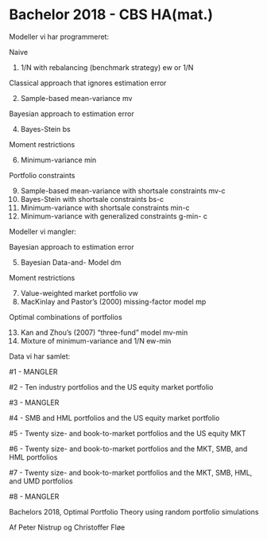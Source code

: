 # Bachelor 2018 - CBS HA(mat.)

Modeller vi har programmeret:
  
Naive
  
  1. 1/N with rebalancing (benchmark strategy) ew or 1/N
  
Classical approach that ignores estimation error
  
  2. Sample-based mean-variance mv
  
Bayesian approach to estimation error
  
  4. Bayes-Stein bs
  
Moment restrictions
  
  6. Minimum-variance min
  
Portfolio constraints
  
  9. Sample-based mean-variance with shortsale constraints mv-c
  10. Bayes-Stein with shortsale constraints bs-c
  11. Minimum-variance with shortsale constraints min-c
  12. Minimum-variance with generalized constraints g-min- c



Modeller vi mangler:

Bayesian approach to estimation error
  
  5. Bayesian Data-and- Model dm

Moment restrictions
  
  7. Value-weighted market portfolio vw
  8. MacKinlay and Pastor’s (2000) missing-factor model mp
  
Optimal combinations of portfolios
  
  13. Kan and Zhou’s (2007) “three-fund” model mv-min
  14. Mixture of minimum-variance and 1/N ew-min



Data vi har samlet:

#1 - MANGLER

#2 - Ten industry portfolios and the US equity market portfolio

#3 - MANGLER

#4 - SMB and HML portfolios and the US equity market portfolio

#5 - Twenty size- and book-to-market portfolios and the US equity MKT

#6 - Twenty size- and book-to-market portfolios and the MKT, SMB, and HML portfolios

#7 - Twenty size- and book-to-market portfolios and the MKT, SMB, HML, and UMD portfolios

#8 - MANGLER





Bachelors 2018, Optimal Portfolio Theory using random portfolio simulations

Af Peter Nistrup og Christoffer Fløe
